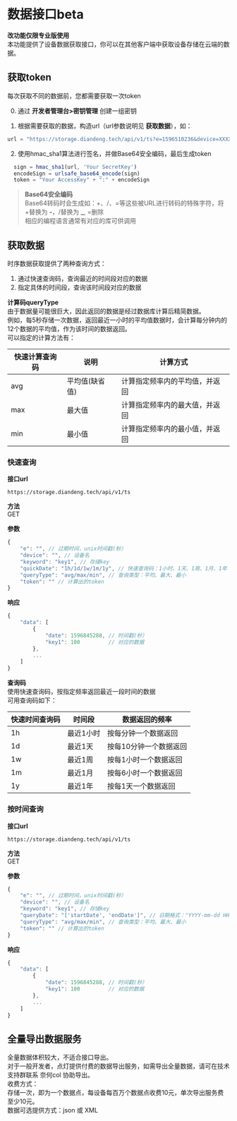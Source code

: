 # 数据接口beta  

**改功能仅限专业版使用**  
本功能提供了设备数据获取接口，你可以在其他客户端中获取设备存储在云端的数据。

## 获取token  

每次获取不同的数据前，您都需要获取一次token  

0. 通过 **开发者管理台>密钥管理** 创建一组密钥  

1. 根据需要获取的数据，构造url（url参数说明见 **获取数据**），如：  

``` js
url = "https://storage.diandeng.tech/api/v1/ts?e=1596510236&device=XXXXXXXXXXXX&keyword=data1&quickDate=1h&queryType=avg"
```

2. 使用hmac_sha1算法进行签名，并做Base64安全编码，最后生成token  

``` js
  sign = hmac_sha1(url, 'Your SecretKey')
  encodeSign = urlsafe_base64_encode(sign)
  token = "Your AccessKey" + ":" + encodeSign
```

> **Base64安全编码**  
> Base64转码时会生成如：+、/、=等这些被URL进行转码的特殊字符，将+替换为 **-**，/替换为 **_**, =删除  
> 相应的编程语言通常有对应的库可供调用  

## 获取数据  

时序数据获取提供了两种查询方式：  

1. 通过快速查询码，查询最近的时间段对应的数据  
2. 指定具体的时间段，查询该时间段对应的数据  

**计算码queryType**  
由于数据量可能很巨大，因此返回的数据是经过数据库计算后精简数据。  
例如，每5秒存储一次数据，返回最近一小时的平均值数据时，会计算每分钟内的12个数据的平均值，作为该时间的数据返回。  
可以指定的计算方法有：  

| 快速计算查询码 | 说明   | 计算方式                       |
| -------------- | ------ | ------------------------------ |
| avg            | 平均值(缺省值) | 计算指定频率内的平均值，并返回 |
| max            | 最大值 | 计算指定频率内的最大值，并返回 |
| min            | 最小值 | 计算指定频率内的最小值，并返回 |

### 快速查询  

**接口url**  

``` 
https://storage.diandeng.tech/api/v1/ts
```

**方法**  
GET  

**参数**  

``` js
{
    "e": "", // 过期时间，unix时间戳(秒）
    "device": "", // 设备名
    "keyword": "key1", // 存储key
    "quickDate": "1h/1d/1w/1m/1y", // 快速查询码：1小时、1天、1周、1月、1年
    "queryType": "avg/max/min", // 查询类型：平均、最大、最小
    "token": "" // 计算出的token
}
```

**响应**  

``` js
{
    "data": [
        {
            "date": 1596845288, // 时间戳(秒）
            "key1": 100         // 对应的数据
        }, 
        ...
    ]
}
```

**查询码**  
使用快速查询码，按指定频率返回最近一段时间的数据  
可用查询码如下：

| 快速时间查询码 | 时间段    | 数据返回的频率         |
| -------------- | --------- | ---------------------- |
| 1h             | 最近1小时 | 按每分钟一个数据返回   |
| 1d             | 最近1天   | 按每10分钟一个数据返回 |
| 1w             | 最近1周   | 按每1小时一个数据返回  |
| 1m             | 最近1月   | 按每6小时一个数据返回  |
| 1y             | 最近1年   | 按每1天一个数据返回    |

### 按时间查询  

**接口url**  

``` 
https://storage.diandeng.tech/api/v1/ts
```

**方法**  
GET

**参数**  

``` js
{
    "e": "", // 过期时间，unix时间戳(秒）
    "device": "", // 设备名
    "keyword": "key1", // 存储key
    "queryDate": "['startDate', 'endDate']", // 日期格式："YYYY-mm-dd HH:MM", 如"2020-08-05 10:20"
    "queryType": "avg/max/min", // 查询类型：平均、最大、最小
    "token": "" // 计算出的token
}
```

**响应**  

``` js
{
    "data": [
        {
            "date": 1596845288, // 时间戳(秒）
            "key1": 100         // 对应的数据
        },
        ...
    ]
}
```


## 全量导出数据服务  
全量数据体积较大，不适合接口导出。  
对于一般开发者，点灯提供付费的数据导出服务，如需导出全量数据，请可在技术支持群联系 奈何col 协助导出。  
收费方式：  
存储一次，即为一个数据点，每设备每百万个数据点收费10元，单次导出服务费至少10元。  
数据可选提供方式：json 或 XML  